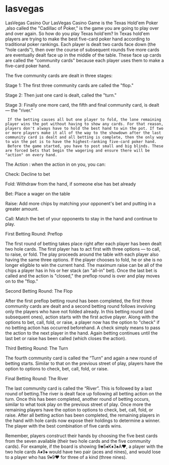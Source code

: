 # lasvegas
LasVegas Casino
     Our LasVegas Casino Game is the Texas Hold'em Poker ,also called the "Cadillac of Poker," is the game you are going to play over and over again. So how do you play Texas hold'em? In Texas hold'em players are trying to make the best five-card poker hand according to traditional poker rankings. Each player is dealt two cards face down (the "hole cards"), then over the course of subsequent rounds five more cards are eventually dealt face up in the middle of the table. These face up cards are called the "community cards" because each player uses them to make a five-card poker hand.
 
The five community cards are dealt in three stages:

Stage 1: The first three community cards are called the "flop."

Stage 2: Then just one card is dealt, called the "turn."

Stage 3: Finally one more card, the fifth and final community card, is dealt — the "river."

     If the betting causes all but one player to fold, the lone remaining player wins the pot without having to show any cards. For that reason, players don't always have to hold the best hand to win the pot. If two or more players make it all of the way to the showdown after the last community card is dealt and all betting is complete, then the only way to win the pot is to have the highest-ranking five-card poker hand.
     Before the game started, you have to post small and big blinds. These are forced bets that begin the wagering and ensure there will be "action" on every hand.

The Action : when the action in on you, you can:

Check: Decline to bet

Fold: Withdraw from the hand, if someone else has bet already

Bet: Place a wager on the table

Raise: Add more chips by matching your opponent's bet and putting in a greater amount.

Call: Match the bet of your opponents to stay in the hand and continue to play.

First Betting Round: Preflop

The first round of betting takes place right after each player has been dealt two hole cards. The first player has to act first with three options — to call, to raise, or fold. The play proceeds around the table with each player also having the same three options. If the player chooses to fold, he or she is no longer eligible to win the current hand. The maximum raise can be all of the chips a player has in his or her stack (an "all-in" bet). Once the last bet is called and the action is "closed," the preflop round is over and play moves on to the "flop."


Second Betting Round: The Flop

After the first preflop betting round has been completed, the first three community cards are dealt and a second betting round follows involving only the players who have not folded already.
In this betting round (and subsequent ones), action starts with the first active player. Along with the options to bet, call, fold, or raise, a player now has the option to "check" if no betting action has occurred beforehand. A check simply means to pass the action to the next player in the hand.
Again betting continues until the last bet or raise has been called (which closes the action). 


Third Betting Round: The Turn

The fourth community card is called the “Turn” and again a new round of betting starts. Similar to that on the previous street of play, players have the option to options to check, bet, call, fold, or raise.


Final Betting Round: The River

The last community card is called the “River”. This is followed by a last round of betting.The river is dealt face up following all betting action on the turn. Once this has been completed, another round of betting occurs, similar to what took play on the previous street of play. Once more the remaining players have the option to options to check, bet, call, fold, or raise.
After all betting action has been completed, the remaining players in the hand with hole cards now expose their holdings to determine a winner. The player with the best combination of five cards wins.
 

Remember, players construct their hands by choosing the five best cards from the seven available (their two hole cards and the five community cards).
For example, if the board is showing 9♣5♠K♦3♠A♥, a player with the two hole cards A♦9♠ would have two pair (aces and nines), and would lose to a player who has 9♦9♥ for three of a kind (three nines).

 

